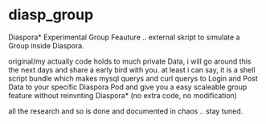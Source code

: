 # diasp_group
Diaspora* Experimental Group Feauture .. 
external skript to simulate a Group inside Diaspora.

original/my actually code holds to much private Data, i will go around this the next days 
and share a early bird with you.
at least i can say, it is a shell script bundle which makes mysql querys and 
curl querys to Login and Post Data to your specific Diaspora Pod and give you 
a easy scaleable group feature without reinvnting Diaspora* (no extra code, no modification)

all the research and so is done and documented in chaos .. 
stay tuned.
